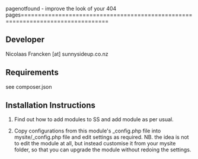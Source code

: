 pagenotfound - improve the look of your 404 pages================================================================================

Developer
-----------------------------------------------
Nicolaas Francken [at] sunnysideup.co.nz

Requirements
-----------------------------------------------

see composer.json

Installation Instructions
-----------------------------------------------
1. Find out how to add modules to SS and add module as per usual.

2. Copy configurations from this module's _config.php file
into mysite/_config.php file and edit settings as required.
NB. the idea is not to edit the module at all, but instead customise
it from your mysite folder, so that you can upgrade the module without redoing the settings.
